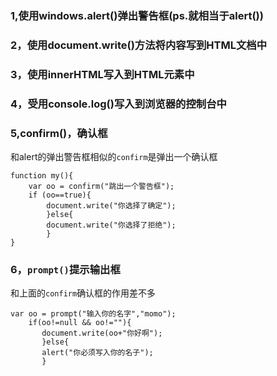 ### 1,使用windows.alert()弹出警告框(ps.就相当于alert())

### 2，使用document.write()方法将内容写到HTML文档中

### 3，使用innerHTML写入到HTML元素中

### 4，受用console.log()写入到浏览器的控制台中

### 5,confirm()，确认框
和alert的弹出警告框相似的`confirm`是弹出一个确认框
```
function my(){
	var oo = confirm("跳出一个警告框");
	if (oo==true){
		document.write("你选择了确定");
		}else{
		document.write("你选择了拒绝");
		}
}
```

### 6，`prompt()`提示输出框
和上面的`confirm`确认框的作用差不多
```
var oo = prompt("输入你的名字","momo");
	if(oo!=null && oo!=""){
	   document.write(oo+"你好啊");
	   }else{
	   alert("你必须写入你的名子");
	   }
```